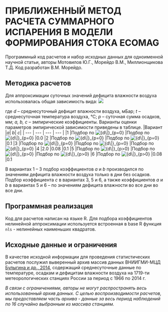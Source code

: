 # ПРИБЛИЖЕННЫЙ МЕТОД РАСЧЕТА СУММАРНОГО ИСПАРЕНИЯ В МОДЕЛИ ФОРМИРОВАНИЯ СТОКА ECOMAG
Программный код расчетов и набор исходных данных для одноименной научной статьи, 
авторы Мотовилов Ю.Г., Морейдо В.М., Миллионщикова Т.Д.
Код разработан В.М. Морейдо.

## Методика расчетов
Для аппроксимации суточных значений дефицита влажности воздуха использовалась общая зависимость вида:
<img src="https://render.githubusercontent.com/render/math?math=d=a*e^{(b*t-c*p)}">

где *d* – среднесуточный дефицит влажности воздуха, мБар; *t* – среднесуточная температура воздуха, °С; *p* – суточная сумма осадков, мм; *a, b, с* – эмпирические коэффициенты. 
Варианты оценки параметров эмпирической зависимости приведены в таблице.
|Вариант	|*a*|	*b*|	*c*|
| --- | --- | --- | --- |
|1	|Подбор по <img src="https://latex.codecogs.com/gif.latex?{d\|}_{p=0}" title="{d\|}_{p=0}" />	|Подбор по <img src="https://latex.codecogs.com/gif.latex?{d\|}_{p=0}" title="{d\|}_{p=0}" />	|0.0
|2	|Подбор по <img src="https://latex.codecogs.com/gif.latex?{d\|}_{p=0}" title="{d\|}_{p=0}" />	|Подбор по <img src="https://latex.codecogs.com/gif.latex?{d\|}_{p=0}" title="{d\|}_{p=0}" /> 	|0.1
|3	|Подбор по <img src="https://latex.codecogs.com/gif.latex?{d\|}_{p=0}" title="{d\|}_{p=0}" />	|Подбор по <img src="https://latex.codecogs.com/gif.latex?{d\|}_{p=0}" title="{d\|}_{p=0}" /> 	|Подбор по <img src="https://latex.codecogs.com/gif.latex?{d\|}_{p>0}" title="{d\|}_{p>0}" />
|4	|2.0	|0.08	|0.1
|5	|Подбор по <img src="https://latex.codecogs.com/gif.latex?{d\|}_{p>0}" title="{d\|}_{p>0}" />	|Подбор по <img src="https://latex.codecogs.com/gif.latex?{d\|}_{p>0}" title="{d\|}_{p>0}" />	|Подбор по <img src="https://latex.codecogs.com/gif.latex?{d\|}_{p>0}" title="{d\|}_{p>0}" />
|6	|Подбор по <img src="https://latex.codecogs.com/gif.latex?{d\|}_{p>0}" title="{d\|}_{p>0}" />	|0.08	|0.1


В вариантах 1 – 3 подбор коэффициентов *a* и *b* производился по значениям дефицита влажности воздуха только в дни без осадков. Подбор коэффициента *c* в вариантах 3, 5 и 6, а также коэффициентов *a* и *b* в вариантах 5 и 6 – по значениям дефицита влажности во все дни во все дни. 

## Программная реализация
Код для расчетов написан на языке R. Для подбора коэффициентов нелинейной аппроксимации используется встроенная в base R функция `nls` - 
нелинейных наименьших квадратов. 

## Исходные данные и ограничения
В качестве исходной информации для проведения статистических расчетов послужил выверенный архив массив данных ВНИИГМИ-МЦД [Булыгина и др., 2014](http://meteo.ru/data/163-basic-parameters#описание-массива-данных), содержащий среднесуточные данные по температуре, осадкам и дефицитам влажности воздуха на 1719-ти метеорологических станциях России за период с 1966 по 2014 г.

*В связи с ограничениями, авторы не могут распространять весь использованный архив данных. С целью воспроизводимости расчетов, мы предоставляем часть архива - данные за весь период наблюдений по 16 случайно выбранным из массива станциям.*

